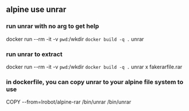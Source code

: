 
## alpine use unrar ##

### run unrar with no arg to get help ###

docker run --rm -it -v `pwd`:/wkdir `docker build -q .` unrar

### run unrar to extract ###

docker run --rm -it -v `pwd`:/wkdir `docker build -q .` unrar x fakerarfile.rar

### in dockerfile, you can copy unrar to your alpine file system to use ###

COPY --from=lrobot/alpine-rar /bin/unrar /bin/unrar




